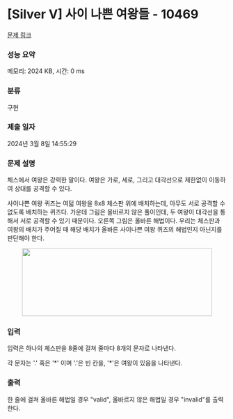 # [Silver V] 사이 나쁜 여왕들 - 10469 

[문제 링크](https://www.acmicpc.net/problem/10469) 

### 성능 요약

메모리: 2024 KB, 시간: 0 ms

### 분류

구현

### 제출 일자

2024년 3월 8일 14:55:29

### 문제 설명

<p>체스에서 여왕은 강력한 말이다. 여왕은 가로, 세로, 그리고 대각선으로 제한없이 이동하여 상대를 공격할 수 있다.</p>

<p>사이나쁜 여왕 퀴즈는 여덟 여왕을 8x8 체스판 위에 배치하는데, 아무도 서로 공격할 수 없도록 배치하는 퀴즈다. 가운데 그림은 올바르지 않은 풀이인데, 두 여왕이 대각선을 통해서 서로 공격할 수 있기 때문이다. 오른쪽 그림은 올바른 해법이다. 우리는 체스판과 여왕의 배치가 주어질 때 해당 배치가 올바른 사이나쁜 여왕 퀴즈의 해법인지 아닌지를 판단해야 한다.</p>

<p style="text-align:center"><img alt="" src="https://www.acmicpc.net/upload/images2/eightqueens.png" style="height:156px; width:437px"></p>

### 입력 

 <p>입력은 하나의 체스판을 8줄에 걸쳐 줄마다 8개의 문자로 나타낸다.</p>

<p>각 문자는 '.' 혹은 '*' 이며 '.'은 빈 칸을, '*'은 여왕이 있음을 나타낸다.</p>

### 출력 

 <p>한 줄에 걸쳐 올바른 해법일 경우 "valid", 올바르지 않은 해법일 경우 "invalid"를 출력한다.</p>

